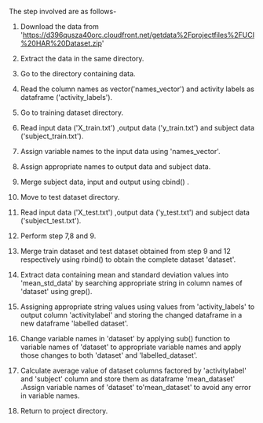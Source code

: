 The step involved are as follows-

1.  Download the data from
'https://d396qusza40orc.cloudfront.net/getdata%2Fprojectfiles%2FUCI%20HAR%20Dataset.zip'

2.  Extract the data in the same directory.

3.  Go to the directory containing data.
4.  Read the column names as vector('names_vector') and activity labels as dataframe
    ('activity_labels').
5.  Go to training dataset directory.
6.  Read input data ('X_train.txt')  ,output data ('y_train.txt')  and subject data
    ('subject_train.txt').
7.  Assign variable names to the input data using 'names_vector'.
8.  Assign appropriate names to output data and subject data.
9.  Merge subject data, input and output using cbind() .
10. Move to test dataset directory.
11. Read input data ('X_test.txt')  ,output data ('y_test.txt')  and subject data
    ('subject_test.txt').
12. Perform step 7,8 and 9.

13. Merge train dataset and test dataset obtained from step 9 and 12 respectively using      rbind() to obtain the complete dataset 'dataset'.

14. Extract data containing mean and standard deviation values into 'mean_std_data' by
    searching appropriate string in column names of 'dataset' using grep().

15. Assigning appropriate string values using values from 'activity_labels' to output
    column 'activitylabel' and storing the changed dataframe in a new dataframe
    'labelled dataset'.

16. Change variable names in 'dataset' by applying sub() function to variable names of
    'dataset' to appropriate variable names and apply those changes to both 'dataset' and
    'labelled_dataset'.

17. Calculate average value of dataset columns factored by 'activitylabel' and 'subject'
    column and store them as dataframe 'mean_dataset' .Assign variable names of 'dataset'
    to'mean_dataset' to avoid any error in variable names. 
18. Return to project directory.
